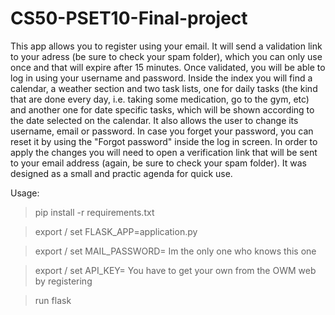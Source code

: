 # CS50-PSET10-Final-project

This app allows you to register using your email. It will send a validation link to your adress (be sure to check your spam folder), which you can only use once and that will
expire after 15 minutes. Once validated, you will be able to log in using your username and password. Inside the index you will find a calendar,
a weather section and two task lists, one for daily tasks (the kind that are done every day, i.e. taking some medication, go to the gym, etc) and
another one for date specific tasks, which will be shown according to the date selected on the calendar. It also allows the user to change its username,
email or password. In case you forget your password, you can reset it by using the "Forgot password" inside the log in screen. In order to apply the changes
you will need to open a verification link that will be sent to your email address (again, be sure to check your spam folder).
It was designed as a small and practic agenda for quick use.

Usage:

> pip install -r requirements.txt

> export / set FLASK_APP=application.py

> export / set MAIL_PASSWORD= Im the only one who knows this one

> export / set API_KEY= You have to get your own from the OWM web by registering

> run flask
